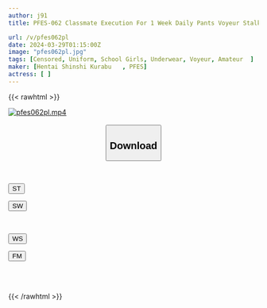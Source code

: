 ```yaml
---
author: j91
title: PFES-062 Classmate Execution For 1 Week Daily Pants Voyeur Stalking Voyeur Sex Aphrodisiac Rape

url: /v/pfes062pl
date: 2024-03-29T01:15:00Z
image: "pfes062pl.jpg"
tags: [Censored, Uniform, School Girls, Underwear, Voyeur, Amateur	]
maker: [Hentai Shinshi Kurabu   , PFES]
actress: [ ]
---
```



{{< rawhtml >}}

<div class="video" data-videoid="a2jQq6lW6Jtx3jA">
    <a href="javascript:;">
        <img src="/v/pfes062pl/pfes062pl.jpg" width="WIDTH" height="HEIGHT" alt="pfes062pl.mp4" loading="lazy">
    </a>
</div>

<script type="text/javascript" src="https://j91.asia/asset/on-demand-st.js"></script>

<br>
  <link rel="stylesheet" href="https://j91.asia/asset/bs5.css">
  
  <center>
  <button class="btn btn-primary" type="button" data-bs-toggle="collapse" data-bs-target=".multi-collapse" aria-expanded="false" aria-controls="multiCollapseExample1 multiCollapseExample2"><h2>Download</h2></button></center>
</p>
<div class="row">
  <div class="col">
    <div class="collapse multi-collapse" id="multiCollapseExample1">
      <div class="card card-body">
	      	      <br>
<div class="buttons">  
<p><a href="https://streamtape.to/v/a2jQq6lW6Jtx3jA" target="_blank"><button class="btn-hover color-3"><i class="fa fa-download"></i> ST</button></a></p>
<p><a href="https://asnwish.com/a20767j6y261" target="_blank"><button class="btn-hover color-2"><i class="fa fa-download"></i> SW</button></a></p></div>
    </div>
  </div>
</div>
  <div class="col">
    <div class="collapse multi-collapse" id="multiCollapseExample2">
      <div class="card card-body">
	      <br>
<div class="buttons">
<p><a href="javascript:;"><button class="btn-hover color-9"><i class="fa fa-download"></i> WS</button></a></p>
<p><a href="javascript:;"><button class="btn-hover color-8"><i class="fa fa-download"></i> FM</button></a></p></div>
<br><br>
      </div>
    </div>
  </div>
</div>

{{< /rawhtml >}}